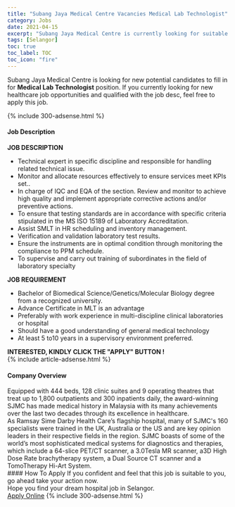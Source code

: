 ```yaml
---
title: "Subang Jaya Medical Centre Vacancies Medical Lab Technologist" 
category: Jobs 
date: 2021-04-15 
excerpt: "Subang Jaya Medical Centre is currently looking for suitable person to fill in the Medical Lab Technologist which positioned at Selangor" 
tags: [Selangor] 
toc: true 
toc_label: TOC 
toc_icon: "fire" 
--- 
```


<p>Subang Jaya Medical Centre is looking for new potential candidates to fill in for <b>Medical Lab Technologist</b> position. If you currently looking for new healthcare job opportunities and qualified with the job desc, feel free to apply this job.
</p>{% include 300-adsense.html %} 
<div><div><h4>Job Description</h4></div><div><div><span><div><div><strong>JOB DESCRIPTION</strong></div><ul><li>Technical expert in specific discipline and responsible for handling related technical issue.</li><li>Monitor and allocate resources effectively to ensure services meet KPIs set..</li><li>In charge of IQC and EQA of the section. Review and monitor to achieve high quality and implement appropriate corrective actions and/or preventive actions.</li><li>To ensure that testing standards are in accordance with specific criteria stipulated in the MS ISO 15189 of Laboratory Accreditation.</li><li>Assist SMLT in HR scheduling and inventory management.</li><li>Verification and validation laboratory test results.</li><li>Ensure the instruments are in optimal condition through monitoring the compliance to PPM schedule.</li><li>To supervise and carry out training of subordinates in the field of laboratory specialty</li></ul><div><strong>JOB REQUIREMENT</strong></div><ul><li>Bachelor of Biomedical Science/Genetics/Molecular Biology degree from a recognized university.</li><li>Advance Certificate in MLT is an advantage</li><li>Preferably with work experience in multi-discipline clinical laboratories or&#160;hospital</li><li>Should have a good understanding of general medical technology</li><li>At least 5 to10 years in a supervisory environment preferred.&#160;</li></ul><div><strong>INTERESTED, KINDLY CLICK THE "APPLY" BUTTON !</strong></div></div></span></div></div></div> 
{% include article-adsense.html %} 
<div><div><h4>Company Overview</h4></div><div><div><span><div><div>
	Equipped with 444 beds, 128 clinic suites and 9 operating theatres that treat up to 1,800 outpatients and 300 inpatients daily, the award-winning SJMC has made medical history in Malaysia with its many achievements over the last two decades through its excellence in healthcare.</div>
<div>
	As Ramsay Sime Darby Health Care&#8217;s flagship hospital, many of SJMC's 160 specialists were trained in the UK, Australia or the US and are key opinion leaders in their respective fields in the region. SJMC boasts of some of the world&#8217;s most sophisticated medical systems for diagnostics and therapies, which include a 64-slice PET/CT scanner, a 3.0Tesla MR scanner, a3D High Dose Rate brachytherapy system, a Dual Source CT scanner and a TomoTherapy Hi-Art System.</div></div></span></div></div></div> 
#### How To Apply 
If you confident and feel that this job is suitable to you, go ahead take your action now. <br/> 
Hope you find your dream hospital job in Selangor. <br/> 
<a href="https://www.jobstreet.com.my/en/job/medical-lab-technologist-4537945?jobId=jobstreet-my-job-4537945" class="btn btn--warning" target="_blank" rel="nofollow noopenner">Apply Online</a> 
{% include 300-adsense.html %} 